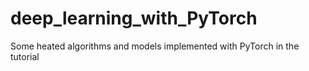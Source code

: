 # deep_learning_with_PyTorch
Some heated algorithms and models implemented with PyTorch in the tutorial
